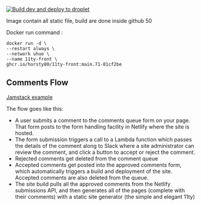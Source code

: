 [![Build dev and deploy to droplet](https://github.com/Horsty80/uhue-web/actions/workflows/build-dev.yml/badge.svg?branch=main)](https://github.com/Horsty80/uhue-web/actions/workflows/build-dev.yml)

Image contain all static file, build are done inside github 50

Docker run command :

```
docker run -d \
--restart always \
--network uhue \
--name 11ty-front \
ghcr.io/horsty80/11ty-front:main.71-81cf2be
```

## Comments Flow

[Jamstack example](https://jamstack-comments.netlify.app)

The flow goes like this:

- A user submits a comment to the comments queue form on your page. That form posts to the form handling facility in Netlify where the site is hosted.
- The form submission triggers a call to a Lambda function which passes the details of the comment along to Slack where a site administrator can review the comment, and click a button to accept or reject the comment.
- Rejected comments get deleted from the comment queue
- Accepted comments get posted into the approved comments form, which automatically triggers a build and deployment of the site. Accepted comments are also deleted from the queue.
- The site build pulls all the approved comments from the Netlify submissions API, and then generates all of the pages (complete with their comments) with a static site generator (the simple and elegant 11ty)
